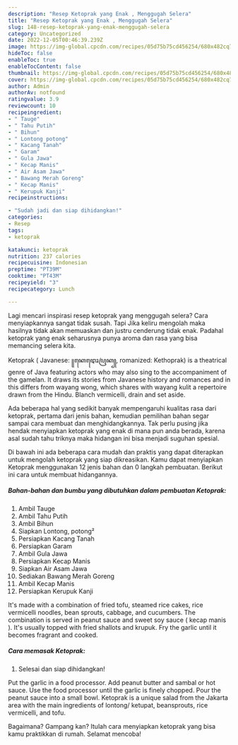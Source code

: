 ```yaml
---
description: "Resep Ketoprak yang Enak , Menggugah Selera"
title: "Resep Ketoprak yang Enak , Menggugah Selera"
slug: 148-resep-ketoprak-yang-enak-menggugah-selera
category: Uncategorized
date: 2022-12-05T00:46:39.239Z
image: https://img-global.cpcdn.com/recipes/05d75b75cd456254/680x482cq70/ketoprak-foto-resep-utama.jpg
hideToc: false
enableToc: true
enableTocContent: false
thumbnail: https://img-global.cpcdn.com/recipes/05d75b75cd456254/680x482cq70/ketoprak-foto-resep-utama.jpg
cover: https://img-global.cpcdn.com/recipes/05d75b75cd456254/680x482cq70/ketoprak-foto-resep-utama.jpg
author: Admin
authorAv: notfound
ratingvalue: 3.9
reviewcount: 10
recipeingredient:
- " Tauge"
- " Tahu Putih"
- " Bihun"
- " Lontong potong"
- " Kacang Tanah"
- " Garam"
- " Gula Jawa"
- " Kecap Manis"
- " Air Asam Jawa"
- " Bawang Merah Goreng"
- " Kecap Manis"
- " Kerupuk Kanji"
recipeinstructions:

- "Sudah jadi dan siap dihidangkan!"
categories:
- Resep
tags:
- ketoprak

katakunci: ketoprak 
nutrition: 237 calories
recipecuisine: Indonesian
preptime: "PT39M"
cooktime: "PT43M"
recipeyield: "3"
recipecategory: Lunch

---
```



Lagi mencari inspirasi resep ketoprak yang menggugah selera? Cara menyiapkannya sangat tidak susah. Tapi Jika keliru mengolah maka hasilnya tidak akan memuaskan dan justru cenderung tidak enak. Padahal ketoprak yang enak seharusnya punya aroma dan rasa yang bisa memancing selera kita.


Ketoprak ( Javanese: ꧋ꦏꦺꦛꦺꦴꦥꦿꦏ꧀, romanized: Kethoprak) is a theatrical genre of Java featuring actors who may also sing to the accompaniment of the gamelan. It draws its stories from Javanese history and romances and in this differs from wayang wong, which shares with wayang kulit a repertoire drawn from the Hindu. Blanch vermicelli, drain and set aside.

Ada beberapa hal yang sedikit banyak mempengaruhi kualitas rasa dari ketoprak, pertama dari jenis bahan, kemudian pemilihan bahan segar sampai cara membuat dan menghidangkannya. Tak perlu pusing jika hendak menyiapkan ketoprak yang enak di mana pun anda berada, karena asal sudah tahu triknya maka hidangan ini bisa menjadi suguhan spesial.


Di bawah ini ada beberapa cara mudah dan praktis yang dapat diterapkan untuk mengolah ketoprak yang siap dikreasikan. Kamu dapat menyiapkan Ketoprak menggunakan 12 jenis bahan dan 0 langkah pembuatan. Berikut ini cara untuk membuat hidangannya.

<!--inarticleads1-->

##### Bahan-bahan dan bumbu yang dibutuhkan dalam pembuatan Ketoprak:

1. Ambil  Tauge
1. Ambil  Tahu Putih
1. Ambil  Bihun
1. Siapkan  Lontong, potong²
1. Persiapkan  Kacang Tanah
1. Persiapkan  Garam
1. Ambil  Gula Jawa
1. Persiapkan  Kecap Manis
1. Siapkan  Air Asam Jawa
1. Sediakan  Bawang Merah Goreng
1. Ambil  Kecap Manis
1. Persiapkan  Kerupuk Kanji


It&#39;s made with a combination of fried tofu, steamed rice cakes, rice vermicelli noodles, bean sprouts, cabbage, and cucumbers. The combination is served in peanut sauce and sweet soy sauce ( kecap manis ). It&#39;s usually topped with fried shallots and krupuk. Fry the garlic until it becomes fragrant and cooked. 

<!--inarticleads2-->

##### Cara memasak Ketoprak:


1. Selesai dan siap dihidangkan!

Put the garlic in a food processor. Add peanut butter and sambal or hot sauce. Use the food processor until the garlic is finely chopped. Pour the peanut sauce into a small bowl. Ketoprak is a unique salad from the Jakarta area with the main ingredients of lontong/ ketupat, beansprouts, rice vermicelli, and tofu. 

Bagaimana? Gampang kan? Itulah cara menyiapkan ketoprak yang bisa kamu praktikkan di rumah. Selamat mencoba!
